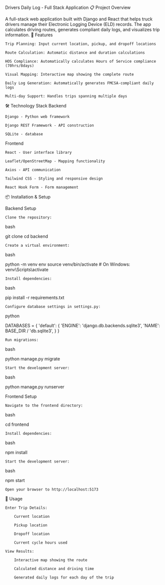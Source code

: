 Drivers Daily Log - Full Stack Application
📋 Project Overview

A full-stack web application built with Django and React that helps truck drivers manage their Electronic Logging Device (ELD) records. The app calculates driving routes, generates compliant daily logs, and visualizes trip information.
🎯 Features

    Trip Planning: Input current location, pickup, and dropoff locations

    Route Calculation: Automatic distance and duration calculations

    HOS Compliance: Automatically calculates Hours of Service compliance (70hrs/8days)

    Visual Mapping: Interactive map showing the complete route

    Daily Log Generation: Automatically generates FMCSA-compliant daily logs

    Multi-day Support: Handles trips spanning multiple days

🛠️ Technology Stack
Backend

    Django - Python web framework

    Django REST Framework - API construction

    SQLite - database

Frontend

    React - User interface library

    Leaflet/OpenStreetMap - Mapping functionality

    Axios - API communication

    Tailwind CSS - Styling and responsive design

    React Hook Form - Form management

📦 Installation & Setup

Backend Setup

    Clone the repository:

bash

git clone <repository-url>
cd backend

    Create a virtual environment:

bash

python -m venv env
source venv/bin/activate  # On Windows: venv\Scripts\activate

    Install dependencies:

bash

pip install -r requirements.txt

    Configure database settings in settings.py:

python

DATABASES = {
    'default': {
        'ENGINE': 'django.db.backends.sqlite3',
        'NAME': BASE_DIR / 'db.sqlite3',
    }
}

    Run migrations:

bash

python manage.py migrate

    Start the development server:

bash

python manage.py runserver

Frontend Setup

    Navigate to the frontend directory:

bash

cd frontend

    Install dependencies:

bash

npm install

    Start the development server:

bash

npm start

    Open your browser to http://localhost:5173

🚀 Usage

    Enter Trip Details:

        Current location

        Pickup location

        Dropoff location

        Current cycle hours used

    View Results:

        Interactive map showing the route

        Calculated distance and driving time

        Generated daily logs for each day of the trip

   